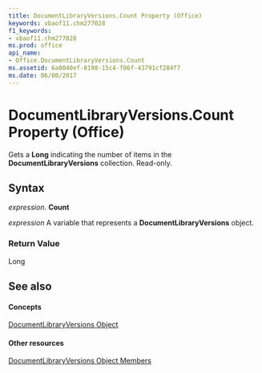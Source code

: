 ```yaml
---
title: DocumentLibraryVersions.Count Property (Office)
keywords: vbaof11.chm277028
f1_keywords:
- vbaof11.chm277028
ms.prod: office
api_name:
- Office.DocumentLibraryVersions.Count
ms.assetid: 6a0040ef-8198-15c4-f06f-43791cf284f7
ms.date: 06/08/2017
---
```



# DocumentLibraryVersions.Count Property (Office)

Gets a **Long** indicating the number of items in the **DocumentLibraryVersions** collection. Read-only.


## Syntax

 _expression_. **Count**

 _expression_ A variable that represents a **DocumentLibraryVersions** object.


### Return Value

Long


## See also


#### Concepts


[DocumentLibraryVersions Object](documentlibraryversions-object-office.md)
#### Other resources


[DocumentLibraryVersions Object Members](documentlibraryversions-members-office.md)

